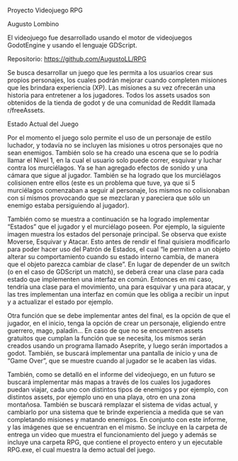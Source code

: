 

Proyecto Videojuego RPG

Augusto Lombino

                                                                                                                                        



El videojuego fue
desarrollado usando el motor de videojuegos GodotEngine y usando el lenguaje
GDScript.



Repositorio: https://github.com/AugustoLL/RPG 



Se busca desarrollar un juego que
les permita a los usuarios crear sus propios personajes, los cuales podrán
mejorar cuando completen misiones que les brindara experiencia (XP). Las
misiones a su vez ofrecerán una historia para entretener a los jugadores. Todos
los assets usados son obtenidos de la tienda de godot y de una comunidad de
Reddit llamada r/freeAssets.



 



Estado Actual del Juego

 



Por el momento el juego solo
permite el uso de un personaje de estilo luchador, y todavía no se incluyen las
misiones u otros personajes que no sean enemigos. También solo se ha creado una
escena que se lo podría llamar el Nivel 1, en la cual el usuario solo puede
correr, esquivar y luchar contra los murciélagos. Ya se han agregado efectos de
sonido y una cámara que sigue al jugador. También se ha logrado que los
murciélagos colisionen entre ellos (este es un problema que tuve, ya que si 5
murciélagos comenzaban a seguir al personaje, los mismos no colisionaban con sí
mismos provocando que se mezclaran y pareciera que sólo un enemigo estaba
persiguiendo al jugador).



 



 





También como se muestra a continuación se ha logrado implementar “Estados” que el jugador y el
murciélago poseen. Por ejemplo, la siguiente imagen muestra los estados del
personaje principal. Se observa que existe Moverse, Esquivar y Atacar. Esto
antes de rendir el final quisiera modificarlo para poder hacer uso del Patrón de Estados, el cual “le permiten a un objeto alterar su
comportamiento cuando su estado interno cambia, de manera que el objeto parezca
cambiar de clase”.  En lugar de
depender de un switch (o en el caso de GDScript un match), se deberá crear una
clase para cada estado que implementen una interfaz en común. Entonces en mi
caso, tendría una clase para el movimiento, una para esquivar y una para
atacar, y las tres implementan una interfaz en común que les obliga a recibir
un input y a actualizar el estado por ejemplo.





 



Otra función que se debe implementar antes del final, es la
opción de que el jugador, en el inicio, tenga la opción de crear un personaje,
eligiendo entre guerrero, mago, paladín… En caso de que no se encuentren assets
gratuitos que cumplan la función que se necesita, los mismos serán creados
usando un programa llamado Aseprite, y luego serán importados a godot. También,
se buscará implementar una pantalla de inicio y una de “Game Over”, que se
muestre cuando al jugador se le acaben las vidas.





También, como se detalló en el
informe del videojuego, en un futuro se buscará implementar más mapas a través
de los cuales los jugadores puedan viajar, cada uno con distintos tipos de
enemigos y por ejemplo, con distintos assets, por ejemplo uno en una playa,
otro en una zona montañosa. También se buscará remplazar el sistema de vidas
actual, y cambiarlo por una sistema que te brinde experiencia a medida que se
van completando misiones y matando enemigos. En conjunto con este informe, y
las imágenes que se encuentran en el mismo. Se incluye en la carpeta de entrega
un video que muestra el funcionamiento del juego y además se incluye una
carpeta RPG, que contiene el proyecto entero y un ejecutable RPG.exe, el cual
muestra la demo actual del juego.



